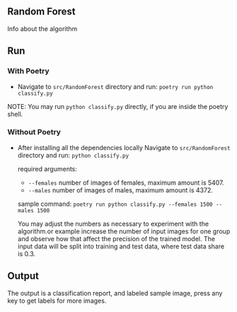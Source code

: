 
## Random Forest

Info about the algorithm

## Run

### With Poetry

- Navigate to `src/RandomForest` directory and run: `poetry run python classify.py`

NOTE: You may run `python classify.py` directly, if you are inside the poetry shell.
### Without Poetry

- After installing all the dependencies locally Navigate to `src/RandomForest` directory and run: `python classify.py`

  required arguments:
    - `--females` number of images of females, maximum amount is 5407.
    - `--males` number of images of males, maximum amount is 4372.

  sample command: `poetry run python classify.py --females 1500 --males 1500`

  You may adjust the numbers as necessary to experiment with the algorithm.or example increase the number of input images for one group and observe how that affect the precision of the trained model. The input data
  will be split into training and test data, where test data share is 0.3.

## Output

The output is a classification report, and labeled sample image, press any key to get labels for more images.
